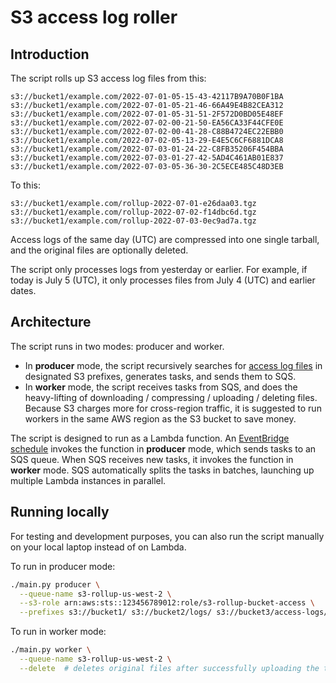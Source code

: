 # S3 access log roller

## Introduction

The script rolls up S3 access log files from this:

```
s3://bucket1/example.com/2022-07-01-05-15-43-42117B9A70B0F1BA
s3://bucket1/example.com/2022-07-01-05-21-46-66A49E4B82CEA312
s3://bucket1/example.com/2022-07-01-05-31-51-2F572D0BD05E48EF
s3://bucket1/example.com/2022-07-02-00-21-50-EA56CA33F44CFE0E
s3://bucket1/example.com/2022-07-02-00-41-28-C88B4724EC22EBB0
s3://bucket1/example.com/2022-07-02-05-13-29-E4E5C6CF6881DCA8
s3://bucket1/example.com/2022-07-03-01-24-22-C8FB35206F454BBA
s3://bucket1/example.com/2022-07-03-01-27-42-5AD4C461AB01E837
s3://bucket1/example.com/2022-07-03-05-36-30-2C5ECE485C48D3EB
```

To this:

```
s3://bucket1/example.com/rollup-2022-07-01-e26daa03.tgz
s3://bucket1/example.com/rollup-2022-07-02-f14dbc6d.tgz
s3://bucket1/example.com/rollup-2022-07-03-0ec9ad7a.tgz
```

Access logs of the same day (UTC) are compressed into one single tarball, and the original files are optionally deleted.

The script only processes logs from yesterday or earlier. For example, if today is July 5 (UTC), it only processes files from July 4 (UTC) and earlier dates.

## Architecture

The script runs in two modes: producer and worker.

- In **producer** mode, the script recursively searches for [access log files](https://docs.aws.amazon.com/AmazonS3/latest/userguide/ServerLogs.html#server-log-keyname-format) in designated S3 prefixes, generates tasks, and sends them to SQS.
- In **worker** mode, the script receives tasks from SQS, and does the heavy-lifting of downloading / compressing / uploading / deleting files. Because S3 charges more for cross-region traffic, it is suggested to run workers in the same AWS region as the S3 bucket to save money.

The script is designed to run as a Lambda function. An [EventBridge schedule](https://docs.aws.amazon.com/scheduler/latest/UserGuide/schedule-types.html) invokes the function in **producer** mode, which sends tasks to an SQS queue. When SQS receives new tasks, it invokes the function in **worker** mode. SQS automatically splits the tasks in batches, launching up multiple Lambda instances in parallel.

## Running locally

For testing and development purposes, you can also run the script manually on your local laptop instead of on Lambda.

To run in producer mode:

```bash
./main.py producer \
  --queue-name s3-rollup-us-west-2 \
  --s3-role arn:aws:sts::123456789012:role/s3-rollup-bucket-access \
  --prefixes s3://bucket1/ s3://bucket2/logs/ s3://bucket3/access-logs/example.com/
```

To run in worker mode:

```bash
./main.py worker \
  --queue-name s3-rollup-us-west-2 \
  --delete  # deletes original files after successfully uploading the tarball
```
